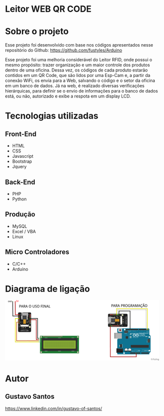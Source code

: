 
# Leitor WEB QR CODE

# Sobre o projeto

Esse projeto foi desenvolvido com base nos códigos apresentados nesse repositório do Github: https://github.com/fustyles/Arduino

Esse projeto foi uma melhoria considerável do Leitor RFID, onde possui o mesmo propósito: trazer organização e um maior controle dos produtos dentro de uma oficina.
Dessa vez, os códigos de cada produto estarão contidos em um QR Code, que são lidos por uma Esp-Cam e, a partir da conexão WiFi, os envia para a Web, salvando o código e o setor da oficina em um banco de dados. Já na web, é realizado diversas verificações hierárquicas, para definir se o envio de informações para o banco de dados está, ou não, autorizado e exibe a respota em um display LCD.


# Tecnologias utilizadas

## Front-End
- HTML
- CSS
- Javascript
- Bootstrap
- Jquery

## Back-End
- PHP
- Python

## Produção
- MySQL
- Excel / VBA
- Linux

## Micro Controladores
- C/C++
- Arduíno

# Diagrama de ligação
<img src="https://github.com/GustavoOlSantos/Arduino/blob/main/QrCodeReader/Liga%C3%A7%C3%A3o%20ESP-CAM%20QRCODE.png">


# Autor

## Gustavo Santos

https://www.linkedin.com/in/gustavo-of-santos/
